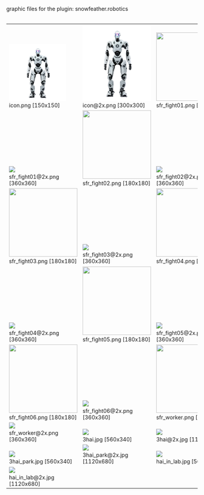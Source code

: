 graphic files for the plugin: snowfeather.robotics<br>
<br>
<table>
	<tr valign="bottom">
		<td><a href="https://github.com/zuckung/endless-sky-plugins/blob/main/myplugins/snowfeather.robotics/icon.png"><img src="https://raw.githubusercontent.com/zuckung/endless-sky-plugins/refs/heads/main/myplugins/snowfeather.robotics/icon.png" width="150" height="150"></a><br>
		icon.png [150x150]</td>
		<td><a href="https://github.com/zuckung/endless-sky-plugins/blob/main/myplugins/snowfeather.robotics/icon@2x.png"><img src="https://raw.githubusercontent.com/zuckung/endless-sky-plugins/refs/heads/main/myplugins/snowfeather.robotics/icon@2x.png" height="200"></a><br>
		icon@2x.png [300x300]</td>
		<td><a href="https://github.com/zuckung/endless-sky-plugins/blob/main/myplugins/snowfeather.robotics/images/outfit/sfr_fight01.png"><img src="https://raw.githubusercontent.com/zuckung/endless-sky-plugins/refs/heads/main/myplugins/snowfeather.robotics/images/outfit/sfr_fight01.png" width="180" height="180"></a><br>
		sfr_fight01.png [180x180]</td>
	</tr>
	<tr valign="bottom">
		<td><a href="https://github.com/zuckung/endless-sky-plugins/blob/main/myplugins/snowfeather.robotics/images/outfit/sfr_fight01@2x.png"><img src="https://raw.githubusercontent.com/zuckung/endless-sky-plugins/refs/heads/main/myplugins/snowfeather.robotics/images/outfit/sfr_fight01@2x.png" height="200"></a><br>
		sfr_fight01@2x.png [360x360]</td>
		<td><a href="https://github.com/zuckung/endless-sky-plugins/blob/main/myplugins/snowfeather.robotics/images/outfit/sfr_fight02.png"><img src="https://raw.githubusercontent.com/zuckung/endless-sky-plugins/refs/heads/main/myplugins/snowfeather.robotics/images/outfit/sfr_fight02.png" width="180" height="180"></a><br>
		sfr_fight02.png [180x180]</td>
		<td><a href="https://github.com/zuckung/endless-sky-plugins/blob/main/myplugins/snowfeather.robotics/images/outfit/sfr_fight02@2x.png"><img src="https://raw.githubusercontent.com/zuckung/endless-sky-plugins/refs/heads/main/myplugins/snowfeather.robotics/images/outfit/sfr_fight02@2x.png" height="200"></a><br>
		sfr_fight02@2x.png [360x360]</td>
	</tr>
	<tr valign="bottom">
		<td><a href="https://github.com/zuckung/endless-sky-plugins/blob/main/myplugins/snowfeather.robotics/images/outfit/sfr_fight03.png"><img src="https://raw.githubusercontent.com/zuckung/endless-sky-plugins/refs/heads/main/myplugins/snowfeather.robotics/images/outfit/sfr_fight03.png" width="180" height="180"></a><br>
		sfr_fight03.png [180x180]</td>
		<td><a href="https://github.com/zuckung/endless-sky-plugins/blob/main/myplugins/snowfeather.robotics/images/outfit/sfr_fight03@2x.png"><img src="https://raw.githubusercontent.com/zuckung/endless-sky-plugins/refs/heads/main/myplugins/snowfeather.robotics/images/outfit/sfr_fight03@2x.png" height="200"></a><br>
		sfr_fight03@2x.png [360x360]</td>
		<td><a href="https://github.com/zuckung/endless-sky-plugins/blob/main/myplugins/snowfeather.robotics/images/outfit/sfr_fight04.png"><img src="https://raw.githubusercontent.com/zuckung/endless-sky-plugins/refs/heads/main/myplugins/snowfeather.robotics/images/outfit/sfr_fight04.png" width="180" height="180"></a><br>
		sfr_fight04.png [180x180]</td>
	</tr>
	<tr valign="bottom">
		<td><a href="https://github.com/zuckung/endless-sky-plugins/blob/main/myplugins/snowfeather.robotics/images/outfit/sfr_fight04@2x.png"><img src="https://raw.githubusercontent.com/zuckung/endless-sky-plugins/refs/heads/main/myplugins/snowfeather.robotics/images/outfit/sfr_fight04@2x.png" height="200"></a><br>
		sfr_fight04@2x.png [360x360]</td>
		<td><a href="https://github.com/zuckung/endless-sky-plugins/blob/main/myplugins/snowfeather.robotics/images/outfit/sfr_fight05.png"><img src="https://raw.githubusercontent.com/zuckung/endless-sky-plugins/refs/heads/main/myplugins/snowfeather.robotics/images/outfit/sfr_fight05.png" width="180" height="180"></a><br>
		sfr_fight05.png [180x180]</td>
		<td><a href="https://github.com/zuckung/endless-sky-plugins/blob/main/myplugins/snowfeather.robotics/images/outfit/sfr_fight05@2x.png"><img src="https://raw.githubusercontent.com/zuckung/endless-sky-plugins/refs/heads/main/myplugins/snowfeather.robotics/images/outfit/sfr_fight05@2x.png" height="200"></a><br>
		sfr_fight05@2x.png [360x360]</td>
	</tr>
	<tr valign="bottom">
		<td><a href="https://github.com/zuckung/endless-sky-plugins/blob/main/myplugins/snowfeather.robotics/images/outfit/sfr_fight06.png"><img src="https://raw.githubusercontent.com/zuckung/endless-sky-plugins/refs/heads/main/myplugins/snowfeather.robotics/images/outfit/sfr_fight06.png" width="180" height="180"></a><br>
		sfr_fight06.png [180x180]</td>
		<td><a href="https://github.com/zuckung/endless-sky-plugins/blob/main/myplugins/snowfeather.robotics/images/outfit/sfr_fight06@2x.png"><img src="https://raw.githubusercontent.com/zuckung/endless-sky-plugins/refs/heads/main/myplugins/snowfeather.robotics/images/outfit/sfr_fight06@2x.png" height="200"></a><br>
		sfr_fight06@2x.png [360x360]</td>
		<td><a href="https://github.com/zuckung/endless-sky-plugins/blob/main/myplugins/snowfeather.robotics/images/outfit/sfr_worker.png"><img src="https://raw.githubusercontent.com/zuckung/endless-sky-plugins/refs/heads/main/myplugins/snowfeather.robotics/images/outfit/sfr_worker.png" width="180" height="180"></a><br>
		sfr_worker.png [180x180]</td>
	</tr>
	<tr valign="bottom">
		<td><a href="https://github.com/zuckung/endless-sky-plugins/blob/main/myplugins/snowfeather.robotics/images/outfit/sfr_worker@2x.png"><img src="https://raw.githubusercontent.com/zuckung/endless-sky-plugins/refs/heads/main/myplugins/snowfeather.robotics/images/outfit/sfr_worker@2x.png" height="200"></a><br>
		sfr_worker@2x.png [360x360]</td>
		<td><a href="https://github.com/zuckung/endless-sky-plugins/blob/main/myplugins/snowfeather.robotics/images/scene/3hai.jpg"><img src="https://raw.githubusercontent.com/zuckung/endless-sky-plugins/refs/heads/main/myplugins/snowfeather.robotics/images/scene/3hai.jpg" width="200"></a><br>
		3hai.jpg [560x340]</td>
		<td><a href="https://github.com/zuckung/endless-sky-plugins/blob/main/myplugins/snowfeather.robotics/images/scene/3hai@2x.jpg"><img src="https://raw.githubusercontent.com/zuckung/endless-sky-plugins/refs/heads/main/myplugins/snowfeather.robotics/images/scene/3hai@2x.jpg" width="200"></a><br>
		3hai@2x.jpg [1120x680]</td>
	</tr>
	<tr valign="bottom">
		<td><a href="https://github.com/zuckung/endless-sky-plugins/blob/main/myplugins/snowfeather.robotics/images/scene/3hai_park.jpg"><img src="https://raw.githubusercontent.com/zuckung/endless-sky-plugins/refs/heads/main/myplugins/snowfeather.robotics/images/scene/3hai_park.jpg" width="200"></a><br>
		3hai_park.jpg [560x340]</td>
		<td><a href="https://github.com/zuckung/endless-sky-plugins/blob/main/myplugins/snowfeather.robotics/images/scene/3hai_park@2x.jpg"><img src="https://raw.githubusercontent.com/zuckung/endless-sky-plugins/refs/heads/main/myplugins/snowfeather.robotics/images/scene/3hai_park@2x.jpg" width="200"></a><br>
		3hai_park@2x.jpg [1120x680]</td>
		<td><a href="https://github.com/zuckung/endless-sky-plugins/blob/main/myplugins/snowfeather.robotics/images/scene/hai_in_lab.jpg"><img src="https://raw.githubusercontent.com/zuckung/endless-sky-plugins/refs/heads/main/myplugins/snowfeather.robotics/images/scene/hai_in_lab.jpg" width="200"></a><br>
		hai_in_lab.jpg [560x340]</td>
	</tr>
	<tr valign="bottom">
		<td><a href="https://github.com/zuckung/endless-sky-plugins/blob/main/myplugins/snowfeather.robotics/images/scene/hai_in_lab@2x.jpg"><img src="https://raw.githubusercontent.com/zuckung/endless-sky-plugins/refs/heads/main/myplugins/snowfeather.robotics/images/scene/hai_in_lab@2x.jpg" width="200"></a><br>
		hai_in_lab@2x.jpg [1120x680]</td>
		<td></td>
		<td></td>
	</tr>
</table>
